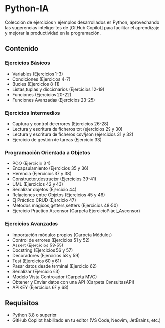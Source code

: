 # Python-IA
Colección de ejercicios y ejemplos desarrollados en Python, aprovechando las sugerencias inteligentes de [GitHub Copilot] para facilitar el aprendizaje y mejorar la productividad en la programación.
## Contenido
### Ejercicios Básicos
- Variables (Ejercicios 1-3)
- Condiciones (Ejercicios 4-7)
- Bucles (Ejercicios 8-11)
- Listas,tuplas y diccionarios (Ejercicios 12-19)
- Funciones (Ejercicios 20-22)
- Funciones Avanzadas (Ejercicios 23-25)
### Ejercicios Intermedios
- Captura y control de errores (Ejercicios 26-28)
- Lectura y escritura de ficheros txt (ejercicios 29 y 30)
- Lectura y escritura de ficheros csv/json (ejercicios 31 y 32)
- Ejercicio de gestión de tareas (Ejercicio 33)
### Programación Orientada a Objetos
- POO (Ejercicio 34)
- Encapsulamiento (Ejercicios 35 y 36)
- Herencia (Ejercicios 37 y 38)
- Constructor,destructor (Ejercicios 39-41)
- UML (Ejercicios 42 y 43)
- Serializar objetos (Ejercicio 44)
- Relaciones entre Objetos (Ejercicios 45 y 46)
- Ej Práctico CRUD (Ejercicio 47)
- Métodos mágicos,getters,setters (Ejercicios 48-50)
- Ejercicio Práctico Ascensor (Carpeta EjercicioPráct_Ascensor)
### Ejercicios Avanzados
- Importación módulos propios (Carpeta Módulos)
- Control de errores (Ejercicios 51 y 52)
- Assert (Ejercicios 53-55)
- Docstring (Ejercicios 56 y 57)
- Decoradores (Ejercicios 58 y 59)
- Test (Ejercicios 60 y 61)
- Pasar datos desde terminal (Ejercicio 62)
- Serializar (Ejercicio 63)
- Modelo Vista Controlador (Carpeta MVC)
- Obtener y Enviar datos con una API (Carpeta ConsultasAPI)
- APIKEY (Ejercicios 67 y 68)
## Requisitos
- Python 3.8 o superior
- GitHub Copilot habilitado en tu editor (VS Code, Neovim, JetBrains, etc.)
 